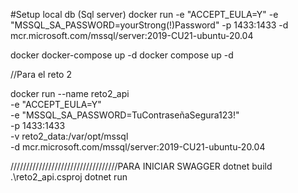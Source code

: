#Setup local db (Sql server)
docker run -e "ACCEPT_EULA=Y" -e "MSSQL_SA_PASSWORD=yourStrong(!)Password" -p 1433:1433 -d mcr.microsoft.com/mssql/server:2019-CU21-ubuntu-20.04



docker docker-compose up -d
docker compose up -d

//Para el reto 2

docker run --name reto2_api \
  -e "ACCEPT_EULA=Y" \
  -e "MSSQL_SA_PASSWORD=TuContraseñaSegura123!" \
  -p 1433:1433 \
  -v reto2_data:/var/opt/mssql \
  -d mcr.microsoft.com/mssql/server:2019-CU21-ubuntu-20.04


//////////////////////////////////PARA INICIAR SWAGGER
dotnet build .\reto2_api.csproj
dotnet run